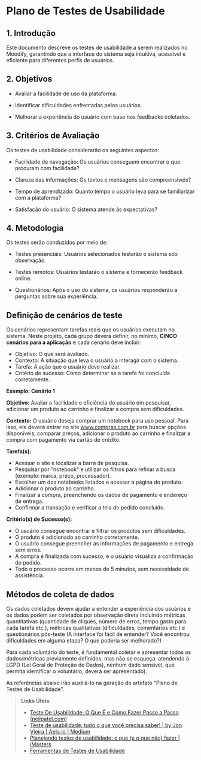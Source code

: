 # Plano de Testes de Usabilidade

## 1. Introdução

   
Este documento descreve os testes de usabilidade a serem realizados no Moodify, garantindo que a interface do sistema seja intuitiva, acessível e eficiente para diferentes perfis de usuários.


## 2. Objetivos

   
- Avaliar a facilidade de uso da plataforma.

- Identificar dificuldades enfrentadas pelos usuários.

- Melhorar a experiência do usuário com base nos feedbacks coletados.



## 3. Critérios de Avaliação

   
Os testes de usabilidade considerarão os seguintes aspectos:


- Facilidade de navegação: Os usuários conseguem encontrar o que procuram com facilidade?

- Clareza das informações: Os textos e mensagens são compreensíveis?

- Tempo de aprendizado: Quanto tempo o usuário leva para se familiarizar com a plataforma?

- Satisfação do usuário: O sistema atende às expectativas?



## 4. Metodologia

   
Os testes serão conduzidos por meio de:

- Testes presenciais: Usuários selecionados testarão o sistema sob observação.

- Testes remotos: Usuários testarão o sistema e fornecerão feedback online.

- Questionários: Após o uso do sistema, os usuários responderão a perguntas sobre sua experiência.


## Definição de cenários de teste

Os cenários representam tarefas reais que os usuários executam no sistema. Neste projeto, cada grupo deverá definir, no mínimo, **CINCO cenários para a aplicação** e cada cenário deve incluir:

- Objetivo: O que será avaliado.
- Contexto: A situação que leva o usuário a interagir com o sistema.
- Tarefa: A ação que o usuário deve realizar.
- Critério de sucesso: Como determinar se a tarefa foi concluída corretamente.

**Exemplo: Cenário 1**

**Objetivo:** Avaliar a facilidade e eficiência do usuário em pesquisar, adicionar um produto ao carrinho e finalizar a compra sem dificuldades.

**Contexto:** O usuário deseja comprar um notebook para uso pessoal. Para isso, ele deverá entrar no site www.compras.com.br para buscar opções disponíveis, comparar preços, adicionar o produto ao carrinho e finalizar a compra com pagamento via cartão de crédito.

**Tarefa(s):** 
- Acessar o site e localizar a barra de pesquisa.
- Pesquisar por "notebook" e utilizar os filtros para refinar a busca (exemplo: marca, preço, processador).
- Escolher um dos notebooks listados e acessar a página do produto.
- Adicionar o produto ao carrinho.
- Finalizar a compra, preenchendo os dados de pagamento e endereço de entrega.
- Confirmar a transação e verificar a tela de pedido concluído.

**Critério(s) de Sucesso(s):**
- O usuário consegue encontrar e filtrar os produtos sem dificuldades.
- O produto é adicionado ao carrinho corretamente.
- O usuário consegue preencher as informações de pagamento e entrega sem erros.
- A compra é finalizada com sucesso, e o usuário visualiza a confirmação do pedido.
- Todo o processo ocorre em menos de 5 minutos, sem necessidade de assistência.

## Métodos de coleta de dados

Os dados coletados devem ajudar a entender a experiência dos usuários e os dados podem ser coletados por observação direta incluindo métricas quantitativas (quantidade de cliques, número de erros, tempo gasto para cada tarefa etc.), métricas qualitativas (dificuldades, comentários etc.) e questionários pós-teste (A interface foi fácil de entender? Você encontrou dificuldades em alguma etapa? O que poderia ser melhorado?)

Para cada voluntário do teste, é fundamental coletar e apresentar todos os dados/métricas previamente definidos, mas não se esqueça: atendendo à LGPD (Lei Geral de Proteção de Dados), nenhum dado sensível, que permita identificar o voluntário, deverá ser apresentado).

As referências abaixo irão auxiliá-lo na geração do artefato "Plano de Testes de Usabilidade".

> **Links Úteis**:
> - [Teste De Usabilidade: O Que É e Como Fazer Passo a Passo (neilpatel.com)](https://neilpatel.com/br/blog/teste-de-usabilidade/)
> - [Teste de usabilidade: tudo o que você precisa saber! | by Jon Vieira | Aela.io | Medium](https://medium.com/aela/teste-de-usabilidade-o-que-voc%C3%AA-precisa-saber-39a36343d9a6/)
> - [Planejando testes de usabilidade: o que (e o que não) fazer | iMasters](https://imasters.com.br/design-ux/planejando-testes-de-usabilidade-o-que-e-o-que-nao-fazer/)
> - [Ferramentas de Testes de Usabilidade](https://www.usability.gov/how-to-and-tools/resources/templates.html)
